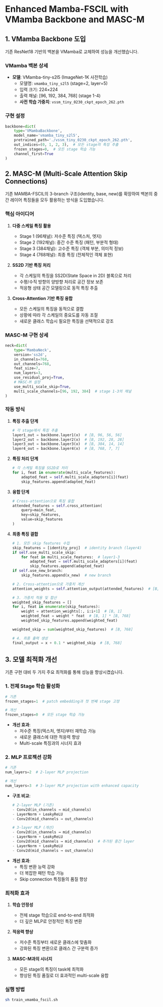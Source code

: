 # Enhanced Mamba-FSCIL with VMamba Backbone and MASC-M

## 1. VMamba Backbone 도입

기존 ResNet18 기반의 백본을 VMamba로 교체하여 성능을 개선했습니다.

### VMamba 백본 상세
- **모델**: VMamba-tiny-s2l5 (ImageNet-1K 사전학습)
  - 모델명: `vmamba_tiny_s2l5` (stage=2, layer=5)
  - 입력 크기: 224×224
  - 출력 채널: [96, 192, 384, 768] (stage 1-4)
  - **사전 학습 가중치**: `vssm_tiny_0230_ckpt_epoch_262.pth`

### 구현 설정
```python
backbone=dict(
    type='VMambaBackbone',
    model_name='vmamba_tiny_s2l5',
    pretrained_path='./vssm_tiny_0230_ckpt_epoch_262.pth',
    out_indices=(0, 1, 2, 3),  # 모든 stage의 특징 추출
    frozen_stages=0,  # 모든 stage 학습 가능
    channel_first=True
)
```

## 2. MASC-M (Multi-Scale Attention Skip Connections)

기존 MAMBA-FSCIL의 3-branch 구조(identity, base, new)를 확장하여 백본의 중간 레이어 특징들을 모두 활용하는 방식을 도입했습니다.

### 핵심 아이디어
1. **다중 스케일 특징 활용**
   - Stage 1 (96채널): 저수준 특징 (텍스처, 엣지)
   - Stage 2 (192채널): 중간 수준 특징 (패턴, 부분적 형태)
   - Stage 3 (384채널): 고수준 특징 (객체 부분, 의미적 정보)
   - Stage 4 (768채널): 최종 특징 (전체적인 객체 표현)

2. **SS2D 기반 특징 처리**
   - 각 스케일의 특징을 SS2D(State Space in 2D) 블록으로 처리
   - 수평/수직 방향의 양방향 처리로 공간 정보 보존
   - 적응형 상태 공간 모델링으로 동적 특징 추출

3. **Cross-Attention 기반 특징 융합**
   - 모든 스케일의 특징을 동적으로 결합
   - 상황에 따라 각 스케일의 중요도를 자동 조절
   - 새로운 클래스 학습시 필요한 특징을 선택적으로 강조

### MASC-M 구현 상세
```python
neck=dict(
    type='MambaNeck',
    version='ss2d',
    in_channels=768,
    out_channels=768,
    feat_size=7,
    num_layers=3,
    use_residual_proj=True,
    # MASC-M 설정
    use_multi_scale_skip=True,
    multi_scale_channels=[96, 192, 384]  # stage 1-3의 채널
)
```

### 작동 방식
1. **특징 추출 단계**
   ```python
   # 각 stage에서 특징 추출
   layer1_out = backbone.layer1(x)  # [B, 96, 56, 56]
   layer2_out = backbone.layer2(x)  # [B, 192, 28, 28]
   layer3_out = backbone.layer3(x)  # [B, 384, 14, 14]
   layer4_out = backbone.layer4(x)  # [B, 768, 7, 7]
   ```

2. **특징 처리 단계**
   ```python
   # 각 스케일 특징을 SS2D로 처리
   for i, feat in enumerate(multi_scale_features):
       adapted_feat = self.multi_scale_adapters[i](feat)
       skip_features.append(adapted_feat)
   ```

3. **융합 단계**
   ```python
   # Cross-attention으로 특징 융합
   attended_features = self.cross_attention(
       query=main_feat,
       key=skip_features,
       value=skip_features
   )
   ```

4. **최종 특징 결합**
   ```python
   # 1. 모든 skip features 수집
   skip_features = [identity_proj]  # identity branch (layer4)
   if self.use_multi_scale_skip:
       for feat in multi_scale_features:  # layer1-3
           adapted_feat = self.multi_scale_adapters[i](feat)
           skip_features.append(adapted_feat)
   if self.use_new_branch:
       skip_features.append(x_new)  # new branch
   
   # 2. Cross-attention으로 가중치 계산
   attention_weights = self.attention_output(attended_features)  # [B, num_features]
   
   # 3. 가중치 적용 및 합산
   weighted_skip_features = []
   for i, feat in enumerate(skip_features):
       weight = attention_weights[:, i:i+1]  # [B, 1]
       weighted_feat = weight * feat  # [B, 1] * [B, 768]
       weighted_skip_features.append(weighted_feat)
   
   weighted_skip = sum(weighted_skip_features)  # [B, 768]
   
   # 4. 최종 출력 생성 
   final_output = x + 0.1 * weighted_skip  # [B, 768]
   ```

## 3. 모델 최적화 개선

기존 구현 대비 두 가지 주요 최적화를 통해 성능을 향상시켰습니다.

### 1. 전체 Stage 학습 활성화
```python
# 기존
frozen_stages=1  # patch embedding과 첫 번째 stage 고정

# 개선
frozen_stages=0  # 모든 stage 학습 가능
```
- **개선 효과**:
  - 저수준 특징(텍스처, 엣지)부터 재학습 가능
  - 새로운 클래스에 대한 적응력 향상
  - Multi-scale 특징과의 시너지 효과

### 2. MLP 프로젝션 강화
```python
# 기존
num_layers=2  # 2-layer MLP projection

# 개선
num_layers=3  # 3-layer MLP projection with enhanced capacity
```
- **구조 비교**:
  ```python
  # 2-layer MLP (기존)
  - Conv2d(in_channels → mid_channels)
  - LayerNorm + LeakyReLU
  - Conv2d(mid_channels → out_channels)

  # 3-layer MLP (개선)
  - Conv2d(in_channels → mid_channels)
  - LayerNorm + LeakyReLU
  - Conv2d(mid_channels → mid_channels)  # 추가된 중간 layer
  - LayerNorm + LeakyReLU
  - Conv2d(mid_channels → out_channels)
  ```
- **개선 효과**:
  - 특징 변환 능력 강화
  - 더 복잡한 패턴 학습 가능
  - Skip connection 특징들의 품질 향상

### 최적화 효과
1. **학습 안정성**
   - 전체 stage 학습으로 end-to-end 최적화
   - 더 깊은 MLP로 안정적인 특징 변환

2. **적응력 향상**
   - 저수준 특징부터 새로운 클래스에 맞춤화
   - 강화된 특징 변환으로 클래스 간 구분력 증가

3. **MASC-M과의 시너지**
   - 모든 stage의 특징이 task에 최적화
   - 향상된 특징 품질로 더 효과적인 multi-scale 융합

### 실행 방법
```bash
sh train_vmamba_fscil.sh
```